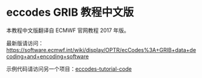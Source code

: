 # eccodes GRIB 教程中文版

本教程中文版翻译自 ECMWF 官网教程 2017 年版。

最新版请访问：https://software.ecmwf.int/wiki/display/OPTR/ecCodes%3A+GRIB+data+decoding+and+encoding+software

示例代码请访问另一个项目：[eccodes-tutorial-code](https://github.com/perillaroc/eccodes-tutorial-code)